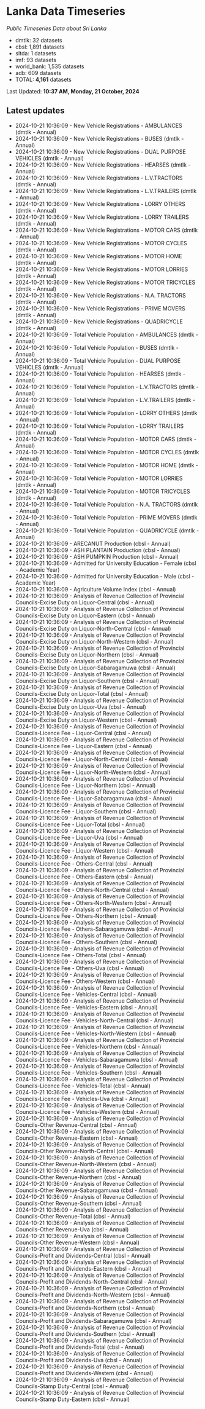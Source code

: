 # Lanka Data Timeseries
*Public Timeseries Data about Sri Lanka*

* dmtlk: 32 datasets
* cbsl: 1,891 datasets
* sltda: 1 datasets
* imf: 93 datasets
* world_bank: 1,535 datasets
* adb: 609 datasets
* TOTAL: **4,161** datasets

Last Updated: **10:37 AM, Monday, 21 October, 2024**

## Latest updates

* 2024-10-21 10:36:09 - New Vehicle Registrations - AMBULANCES (dmtlk - Annual)
* 2024-10-21 10:36:09 - New Vehicle Registrations - BUSES (dmtlk - Annual)
* 2024-10-21 10:36:09 - New Vehicle Registrations - DUAL PURPOSE VEHICLES (dmtlk - Annual)
* 2024-10-21 10:36:09 - New Vehicle Registrations - HEARSES (dmtlk - Annual)
* 2024-10-21 10:36:09 - New Vehicle Registrations - L.V.TRACTORS (dmtlk - Annual)
* 2024-10-21 10:36:09 - New Vehicle Registrations - L.V.TRAILERS (dmtlk - Annual)
* 2024-10-21 10:36:09 - New Vehicle Registrations - LORRY OTHERS (dmtlk - Annual)
* 2024-10-21 10:36:09 - New Vehicle Registrations - LORRY TRAILERS (dmtlk - Annual)
* 2024-10-21 10:36:09 - New Vehicle Registrations - MOTOR CARS (dmtlk - Annual)
* 2024-10-21 10:36:09 - New Vehicle Registrations - MOTOR CYCLES (dmtlk - Annual)
* 2024-10-21 10:36:09 - New Vehicle Registrations - MOTOR HOME (dmtlk - Annual)
* 2024-10-21 10:36:09 - New Vehicle Registrations - MOTOR LORRIES (dmtlk - Annual)
* 2024-10-21 10:36:09 - New Vehicle Registrations - MOTOR TRICYCLES (dmtlk - Annual)
* 2024-10-21 10:36:09 - New Vehicle Registrations - N.A. TRACTORS (dmtlk - Annual)
* 2024-10-21 10:36:09 - New Vehicle Registrations - PRIME MOVERS (dmtlk - Annual)
* 2024-10-21 10:36:09 - New Vehicle Registrations - QUADRICYCLE (dmtlk - Annual)
* 2024-10-21 10:36:09 - Total Vehicle Population - AMBULANCES (dmtlk - Annual)
* 2024-10-21 10:36:09 - Total Vehicle Population - BUSES (dmtlk - Annual)
* 2024-10-21 10:36:09 - Total Vehicle Population - DUAL PURPOSE VEHICLES (dmtlk - Annual)
* 2024-10-21 10:36:09 - Total Vehicle Population - HEARSES (dmtlk - Annual)
* 2024-10-21 10:36:09 - Total Vehicle Population - L.V.TRACTORS (dmtlk - Annual)
* 2024-10-21 10:36:09 - Total Vehicle Population - L.V.TRAILERS (dmtlk - Annual)
* 2024-10-21 10:36:09 - Total Vehicle Population - LORRY OTHERS (dmtlk - Annual)
* 2024-10-21 10:36:09 - Total Vehicle Population - LORRY TRAILERS (dmtlk - Annual)
* 2024-10-21 10:36:09 - Total Vehicle Population - MOTOR CARS (dmtlk - Annual)
* 2024-10-21 10:36:09 - Total Vehicle Population - MOTOR CYCLES (dmtlk - Annual)
* 2024-10-21 10:36:09 - Total Vehicle Population - MOTOR HOME (dmtlk - Annual)
* 2024-10-21 10:36:09 - Total Vehicle Population - MOTOR LORRIES (dmtlk - Annual)
* 2024-10-21 10:36:09 - Total Vehicle Population - MOTOR TRICYCLES (dmtlk - Annual)
* 2024-10-21 10:36:09 - Total Vehicle Population - N.A. TRACTORS (dmtlk - Annual)
* 2024-10-21 10:36:09 - Total Vehicle Population - PRIME MOVERS (dmtlk - Annual)
* 2024-10-21 10:36:09 - Total Vehicle Population - QUADRICYCLE (dmtlk - Annual)
* 2024-10-21 10:36:09 - ARECANUT Production (cbsl - Annual)
* 2024-10-21 10:36:09 - ASH PLANTAIN Production (cbsl - Annual)
* 2024-10-21 10:36:09 - ASH PUMPKIN Production (cbsl - Annual)
* 2024-10-21 10:36:09 - Admitted for University Education - Female (cbsl - Academic Year)
* 2024-10-21 10:36:09 - Admitted for University Education - Male (cbsl - Academic Year)
* 2024-10-21 10:36:09 - Agriculture Volume Index (cbsl - Annual)
* 2024-10-21 10:36:09 - Analysis of Revenue Collection of Provincial Councils-Excise Duty on Liquor-Central (cbsl - Annual)
* 2024-10-21 10:36:09 - Analysis of Revenue Collection of Provincial Councils-Excise Duty on Liquor-Eastern (cbsl - Annual)
* 2024-10-21 10:36:09 - Analysis of Revenue Collection of Provincial Councils-Excise Duty on Liquor-North-Central (cbsl - Annual)
* 2024-10-21 10:36:09 - Analysis of Revenue Collection of Provincial Councils-Excise Duty on Liquor-North-Western (cbsl - Annual)
* 2024-10-21 10:36:09 - Analysis of Revenue Collection of Provincial Councils-Excise Duty on Liquor-Northern (cbsl - Annual)
* 2024-10-21 10:36:09 - Analysis of Revenue Collection of Provincial Councils-Excise Duty on Liquor-Sabaragamuwa (cbsl - Annual)
* 2024-10-21 10:36:09 - Analysis of Revenue Collection of Provincial Councils-Excise Duty on Liquor-Southern (cbsl - Annual)
* 2024-10-21 10:36:09 - Analysis of Revenue Collection of Provincial Councils-Excise Duty on Liquor-Total (cbsl - Annual)
* 2024-10-21 10:36:09 - Analysis of Revenue Collection of Provincial Councils-Excise Duty on Liquor-Uva (cbsl - Annual)
* 2024-10-21 10:36:09 - Analysis of Revenue Collection of Provincial Councils-Excise Duty on Liquor-Western (cbsl - Annual)
* 2024-10-21 10:36:09 - Analysis of Revenue Collection of Provincial Councils-Licence Fee - Liquor-Central (cbsl - Annual)
* 2024-10-21 10:36:09 - Analysis of Revenue Collection of Provincial Councils-Licence Fee - Liquor-Eastern (cbsl - Annual)
* 2024-10-21 10:36:09 - Analysis of Revenue Collection of Provincial Councils-Licence Fee - Liquor-North-Central (cbsl - Annual)
* 2024-10-21 10:36:09 - Analysis of Revenue Collection of Provincial Councils-Licence Fee - Liquor-North-Western (cbsl - Annual)
* 2024-10-21 10:36:09 - Analysis of Revenue Collection of Provincial Councils-Licence Fee - Liquor-Northern (cbsl - Annual)
* 2024-10-21 10:36:09 - Analysis of Revenue Collection of Provincial Councils-Licence Fee - Liquor-Sabaragamuwa (cbsl - Annual)
* 2024-10-21 10:36:09 - Analysis of Revenue Collection of Provincial Councils-Licence Fee - Liquor-Southern (cbsl - Annual)
* 2024-10-21 10:36:09 - Analysis of Revenue Collection of Provincial Councils-Licence Fee - Liquor-Total (cbsl - Annual)
* 2024-10-21 10:36:09 - Analysis of Revenue Collection of Provincial Councils-Licence Fee - Liquor-Uva (cbsl - Annual)
* 2024-10-21 10:36:09 - Analysis of Revenue Collection of Provincial Councils-Licence Fee - Liquor-Western (cbsl - Annual)
* 2024-10-21 10:36:09 - Analysis of Revenue Collection of Provincial Councils-Licence Fee - Others-Central (cbsl - Annual)
* 2024-10-21 10:36:09 - Analysis of Revenue Collection of Provincial Councils-Licence Fee - Others-Eastern (cbsl - Annual)
* 2024-10-21 10:36:09 - Analysis of Revenue Collection of Provincial Councils-Licence Fee - Others-North-Central (cbsl - Annual)
* 2024-10-21 10:36:09 - Analysis of Revenue Collection of Provincial Councils-Licence Fee - Others-North-Western (cbsl - Annual)
* 2024-10-21 10:36:09 - Analysis of Revenue Collection of Provincial Councils-Licence Fee - Others-Northern (cbsl - Annual)
* 2024-10-21 10:36:09 - Analysis of Revenue Collection of Provincial Councils-Licence Fee - Others-Sabaragamuwa (cbsl - Annual)
* 2024-10-21 10:36:09 - Analysis of Revenue Collection of Provincial Councils-Licence Fee - Others-Southern (cbsl - Annual)
* 2024-10-21 10:36:09 - Analysis of Revenue Collection of Provincial Councils-Licence Fee - Others-Total (cbsl - Annual)
* 2024-10-21 10:36:09 - Analysis of Revenue Collection of Provincial Councils-Licence Fee - Others-Uva (cbsl - Annual)
* 2024-10-21 10:36:09 - Analysis of Revenue Collection of Provincial Councils-Licence Fee - Others-Western (cbsl - Annual)
* 2024-10-21 10:36:09 - Analysis of Revenue Collection of Provincial Councils-Licence Fee - Vehicles-Central (cbsl - Annual)
* 2024-10-21 10:36:09 - Analysis of Revenue Collection of Provincial Councils-Licence Fee - Vehicles-Eastern (cbsl - Annual)
* 2024-10-21 10:36:09 - Analysis of Revenue Collection of Provincial Councils-Licence Fee - Vehicles-North-Central (cbsl - Annual)
* 2024-10-21 10:36:09 - Analysis of Revenue Collection of Provincial Councils-Licence Fee - Vehicles-North-Western (cbsl - Annual)
* 2024-10-21 10:36:09 - Analysis of Revenue Collection of Provincial Councils-Licence Fee - Vehicles-Northern (cbsl - Annual)
* 2024-10-21 10:36:09 - Analysis of Revenue Collection of Provincial Councils-Licence Fee - Vehicles-Sabaragamuwa (cbsl - Annual)
* 2024-10-21 10:36:09 - Analysis of Revenue Collection of Provincial Councils-Licence Fee - Vehicles-Southern (cbsl - Annual)
* 2024-10-21 10:36:09 - Analysis of Revenue Collection of Provincial Councils-Licence Fee - Vehicles-Total (cbsl - Annual)
* 2024-10-21 10:36:09 - Analysis of Revenue Collection of Provincial Councils-Licence Fee - Vehicles-Uva (cbsl - Annual)
* 2024-10-21 10:36:09 - Analysis of Revenue Collection of Provincial Councils-Licence Fee - Vehicles-Western (cbsl - Annual)
* 2024-10-21 10:36:09 - Analysis of Revenue Collection of Provincial Councils-Other Revenue-Central (cbsl - Annual)
* 2024-10-21 10:36:09 - Analysis of Revenue Collection of Provincial Councils-Other Revenue-Eastern (cbsl - Annual)
* 2024-10-21 10:36:09 - Analysis of Revenue Collection of Provincial Councils-Other Revenue-North-Central (cbsl - Annual)
* 2024-10-21 10:36:09 - Analysis of Revenue Collection of Provincial Councils-Other Revenue-North-Western (cbsl - Annual)
* 2024-10-21 10:36:09 - Analysis of Revenue Collection of Provincial Councils-Other Revenue-Northern (cbsl - Annual)
* 2024-10-21 10:36:09 - Analysis of Revenue Collection of Provincial Councils-Other Revenue-Sabaragamuwa (cbsl - Annual)
* 2024-10-21 10:36:09 - Analysis of Revenue Collection of Provincial Councils-Other Revenue-Southern (cbsl - Annual)
* 2024-10-21 10:36:09 - Analysis of Revenue Collection of Provincial Councils-Other Revenue-Total (cbsl - Annual)
* 2024-10-21 10:36:09 - Analysis of Revenue Collection of Provincial Councils-Other Revenue-Uva (cbsl - Annual)
* 2024-10-21 10:36:09 - Analysis of Revenue Collection of Provincial Councils-Other Revenue-Western (cbsl - Annual)
* 2024-10-21 10:36:09 - Analysis of Revenue Collection of Provincial Councils-Profit and Dividends-Central (cbsl - Annual)
* 2024-10-21 10:36:09 - Analysis of Revenue Collection of Provincial Councils-Profit and Dividends-Eastern (cbsl - Annual)
* 2024-10-21 10:36:09 - Analysis of Revenue Collection of Provincial Councils-Profit and Dividends-North-Central (cbsl - Annual)
* 2024-10-21 10:36:09 - Analysis of Revenue Collection of Provincial Councils-Profit and Dividends-North-Western (cbsl - Annual)
* 2024-10-21 10:36:09 - Analysis of Revenue Collection of Provincial Councils-Profit and Dividends-Northern (cbsl - Annual)
* 2024-10-21 10:36:09 - Analysis of Revenue Collection of Provincial Councils-Profit and Dividends-Sabaragamuwa (cbsl - Annual)
* 2024-10-21 10:36:09 - Analysis of Revenue Collection of Provincial Councils-Profit and Dividends-Southern (cbsl - Annual)
* 2024-10-21 10:36:09 - Analysis of Revenue Collection of Provincial Councils-Profit and Dividends-Total (cbsl - Annual)
* 2024-10-21 10:36:09 - Analysis of Revenue Collection of Provincial Councils-Profit and Dividends-Uva (cbsl - Annual)
* 2024-10-21 10:36:09 - Analysis of Revenue Collection of Provincial Councils-Profit and Dividends-Western (cbsl - Annual)
* 2024-10-21 10:36:09 - Analysis of Revenue Collection of Provincial Councils-Stamp Duty-Central (cbsl - Annual)
* 2024-10-21 10:36:09 - Analysis of Revenue Collection of Provincial Councils-Stamp Duty-Eastern (cbsl - Annual)